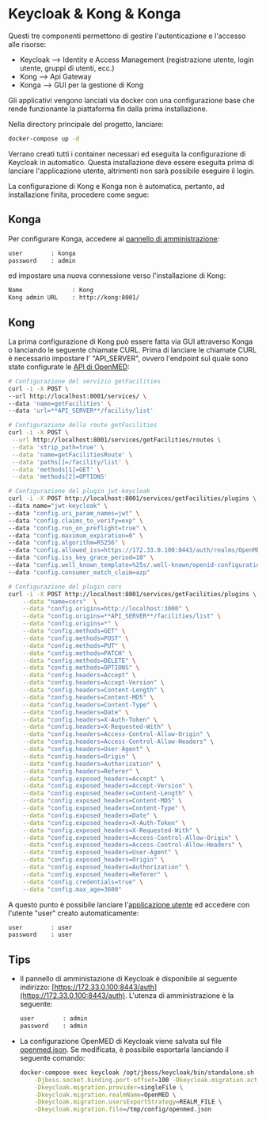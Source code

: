 # Keycloak & Kong & Konga

Questi tre componenti permettono di gestire l'autenticazione e l'accesso alle risorse:

* Keycloak  --> Identity e Access Management (registrazione utente, login utente, gruppi di utenti, ecc.)
* Kong      --> Api Gateway
* Konga     --> GUI per la gestione di Kong

Gli applicativi vengono lanciati via docker con una configurazione base che rende funzionante la piattaforma fin dalla prima installazione.

Nella directory principale del progetto, lanciare:

```bash
docker-compose up -d
```

Verrano creati tutti i container necessari ed eseguita la configurazione di Keycloak in automatico. Questa installazione deve essere eseguita prima di lanciare l'applicazione utente, altrimenti non sarà possibile eseguire il login.

La configurazione di Kong e Konga non è automatica, pertanto, ad installazione finita, procedere come segue:

## Konga

Per configurare Konga, accedere al [pannello di amministrazione](http://localhost:1337):

```bash
user        : konga
password    : admin
```

ed impostare una nuova connessione verso l'installazione di Kong:

```bash
Name              : Kong
Kong admin URL    : http://kong:8001/
```

## Kong

La prima configurazione di Kong può essere fatta via GUI attraverso Konga o lanciando le seguente chiamate CURL. Prima di lanciare le chiamate CURL è necessario impostare l' "API_SERVER", ovvero l'endpoint sul quale sono state configurate le [API di OpenMED](./ibmcloud.md):

```bash
# Configurazione del servizio getFacilities
curl -i -X POST \
--url http://localhost:8001/services/ \
--data 'name=getFacilities' \
--data 'url=**API_SERVER**/facility/list'
```

```bash
# Configurazione della route getFacilities 
curl -i -X POST \
 --url http://localhost:8001/services/getFacilities/routes \
 --data 'strip_path=true' \
 --data 'name=getFacilitiesRoute' \
 --data 'paths[]=/facility/list' \
 --data 'methods[1]=GET' \
 --data 'methods[2]=OPTIONS'
 ```

```bash
# Configurazione del plugin jwt-keycloak
curl -i -X POST http://localhost:8001/services/getFacilities/plugins \
--data name="jwt-keycloak" \
--data "config.uri_param_names=jwt" \
--data "config.claims_to_verify=exp" \
--data "config.run_on_preflight=true" \
--data "config.maximum_expiration=0" \
--data "config.algorithm=RS256" \
--data "config.allowed_iss=https://172.33.0.100:8443/auth/realms/OpenMED" \
--data "config.iss_key_grace_period=10" \
--data "config.well_known_template=%25s/.well-known/openid-configuration" \
--data "config.consumer_match_claim=azp"
```

```bash
# Configurazione del plugin cors
curl -i -X POST http://localhost:8001/services/getFacilities/plugins \
    --data "name=cors"  \
    --data "config.origins=http://localhost:3000" \
    --data "config.origins=**API_SERVER**/facilities/list" \
    --data "config.origins=*" \
    --data "config.methods=GET" \
    --data "config.methods=POST" \
    --data "config.methods=PUT" \
    --data "config.methods=PATCH" \
    --data "config.methods=DELETE" \
    --data "config.methods=OPTIONS" \
    --data "config.headers=Accept" \
    --data "config.headers=Accept-Version" \
    --data "config.headers=Content-Length" \
    --data "config.headers=Content-MD5" \
    --data "config.headers=Content-Type" \
    --data "config.headers=Date" \
    --data "config.headers=X-Auth-Token" \
    --data "config.headers=X-Requested-With" \
    --data "config.headers=Access-Control-Allow-Origin" \
    --data "config.headers=Access-Control-Allow-Headers" \
    --data "config.headers=User-Agent" \
    --data "config.headers=Origin" \
    --data "config.headers=Authorization" \
    --data "config.headers=Referer" \
    --data "config.exposed_headers=Accept" \
    --data "config.exposed_headers=Accept-Version" \
    --data "config.exposed_headers=Content-Length" \
    --data "config.exposed_headers=Content-MD5" \
    --data "config.exposed_headers=Content-Type" \
    --data "config.exposed_headers=Date" \
    --data "config.exposed_headers=X-Auth-Token" \
    --data "config.exposed_headers=X-Requested-With" \
    --data "config.exposed_headers=Access-Control-Allow-Origin" \
    --data "config.exposed_headers=Access-Control-Allow-Headers" \
    --data "config.exposed_headers=User-Agent" \
    --data "config.exposed_headers=Origin" \
    --data "config.exposed_headers=Authorization" \
    --data "config.exposed_headers=Referer" \
    --data "config.credentials=true" \
    --data "config.max_age=3600"
```

A questo punto è possibile lanciare l'[applicazione utente](../openmed-app/README.md) ed accedere con l'utente "user" creato automaticamente:

```bash
user        : user
password    : user
```

## Tips

* Il pannello di amministazione di Keycloak è disponibile al seguente indirizzo: [https://172.33.0.100:8443/auth](https://172.33.0.100:8443/auth). L'utenza di amministrazione è la seguente:

  ```bash
  user        : admin
  password    : admin
  ```

* La configurazione OpenMED di Keycloak viene salvata sul file [openmed.json](../keycloak/config/openmed.json). Se modificata, è possibile esportarla lanciando il seguente comando:

  ```bash
  docker-compose exec keycloak /opt/jboss/keycloak/bin/standalone.sh \
      -Djboss.socket.binding.port-offset=100 -Dkeycloak.migration.action=export \
      -Dkeycloak.migration.provider=singleFile \
      -Dkeycloak.migration.realmName=OpenMED \
      -Dkeycloak.migration.usersExportStrategy=REALM_FILE \
      -Dkeycloak.migration.file=/tmp/config/openmed.json
  ```
